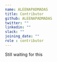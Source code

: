 ```yaml
---
name: ALEENAPADMADAS
title: Contributor
github: ALEENAPADMADAS
twitter: ""
linkedin: ""
slack: ""
joining_date: ""
role : contributor
---
```


Still waiting for this

